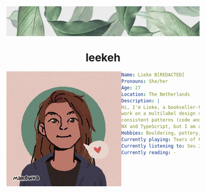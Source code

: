 <img align="center" src="https://github.com/leekeh/leekeh/blob/main/banner.jpg" alt="" /> 

<h1 align="center">leekeh</h1>

<img align="left" src="https://github.com/leekeh/leekeh/blob/main/portrait.jpeg" alt="Bakaguya made by レヴィノス (https://www.pixiv.net/en/artworks/80962527)" width="300px" /> 


```yml
Name: Lieke B[REDACTED]
Pronouns: She/her
Age: 27
Location: The Netherlands
Description: | 
Hi, I'm Lieke, a bookseller-turned-developer. At my current job I 
work on a multilabel design system and focus on accessibility and 
consistent patterns (code and design). I work mainly with NextJS,
NX and TypeScript, but I am also learning Svelte in my free time.
Hobbies: Bouldering, pottery, international train travel, cooking
Currently playing: Tears of the Kingdom
Currently listening to: Seu Jorge - Amiga da minha mulher
Currently reading: -
```


